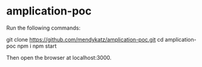 # amplication-poc

Run the following commands:

git clone https://github.com/mendykatz/amplication-poc.git
cd amplication-poc
npm i
npm start


Then open the browser at localhost:3000.
